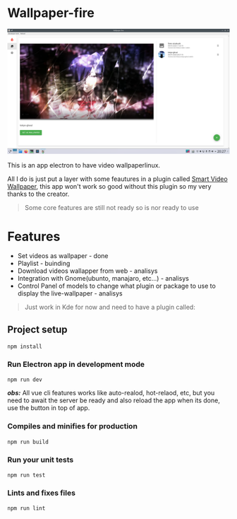 # Wallpaper-fire
![wallpaper-fire](https://github.com/hawk-developments/wallpaper-fire/blob/master/docs/assets/print-1.png?raw=true)


This is an app electron to have video wallpaperlinux.

All I do is just put a layer with some feautures in a plugin called [Smart Video Wallpaper](https://store.kde.org/p/1316299/), this app won't work so good without this plugin so my very thanks to the creator.

> Some core features are still not ready so is nor ready to use

# Features
- Set videos as wallpaper - done
- Playlist - buinding
- Download videos wallapper from web - analisys
- Integration with Gnome(ubunto, manajaro, etc...) - analisys
- Control Panel of models to change what plugin or package to use to display the live-wallpaper  - analisys

> Just work in Kde for now and need to have a plugin called: 

## Project setup
```
npm install
```

### Run Electron app in development mode
```
npm run dev
```
***obs:*** All vue cli features works like auto-realod, hot-relaod, etc, but you need to await the server be ready and also reload the app when its done, use the button in top of app.

### Compiles and minifies for production
```
npm run build
```

### Run your unit tests
```
npm run test
```

### Lints and fixes files
```
npm run lint
```
